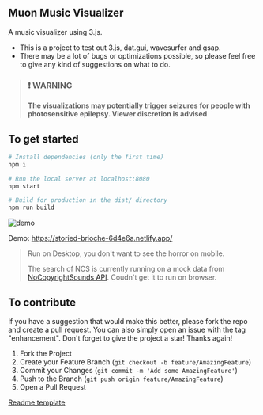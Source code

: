 ## Muon Music Visualizer

A music visualizer using 3.js.

- This is a project to test out 3.js, dat.gui, wavesurfer and gsap.
- There may be a lot of bugs or optimizations possible, so please feel free to give any kind of suggestions on what to do.


> ### ❗ WARNING 
>
> **The visualizations may potentially trigger seizures for people with photosensitive epilepsy. Viewer discretion is advised**

## To get started

```bash
# Install dependencies (only the first time)
npm i

# Run the local server at localhost:8080
npm start

# Build for production in the dist/ directory
npm run build
```

![demo](https://media.giphy.com/media/RnGM4jZ8Ov7XWPYZDF/giphy.gif)

Demo: https://storied-brioche-6d4e6a.netlify.app/

> Run on Desktop, you don't want to see the horror on mobile.
>
> The search of NCS is currently running on a mock data from [NoCopyrightSounds API](https://www.npmjs.com/package/nocopyrightsounds-api). Coudn't get it to run on browser.

## To contribute

If you have a suggestion that would make this better, please fork the repo and create a pull request. You can also simply open an issue with the tag "enhancement".
Don't forget to give the project a star! Thanks again!

1. Fork the Project
2. Create your Feature Branch (`git checkout -b feature/AmazingFeature`)
3. Commit your Changes (`git commit -m 'Add some AmazingFeature'`)
4. Push to the Branch (`git push origin feature/AmazingFeature`)
5. Open a Pull Request

[Readme template](https://github.com/othneildrew/Best-README-Template)
